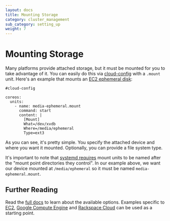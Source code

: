 ```yaml
---
layout: docs
title: Mounting Storage
category: cluster_management
sub_category: setting_up
weight: 7
---
```


# Mounting Storage

Many platforms provide attached storage, but it must be mounted for you to take advantage of it. You can easily do this via [cloud-config]({{site.url}}/docs/cluster-management/setup/cloudinit-cloud-config) with a `.mount` unit. Here's an example that mounts an [EC2 ephemeral disk]({{site.url}}/docs/running-coreos/cloud-providers/ec2/#instance-storage):

```
#cloud-config

coreos:
  units:
    - name: media-ephemeral.mount
      command: start
      content: |
        [Mount]
        What=/dev/xvdb
        Where=/media/ephemeral
        Type=ext3
```

As you can see, it's pretty simple. You specify the attached device and where you want it mounted. Optionally, you can provide a file system type.

It's important to note that [systemd requires](http://www.freedesktop.org/software/systemd/man/systemd.mount.html) mount units to be named after the "mount point directories they control". In our example above, we want our device mounted at `/media/ephemeral` so it must be named `media-ephemeral.mount`.

## Further Reading

Read the [full docs](http://www.freedesktop.org/software/systemd/man/systemd.mount.html) to learn about the available options. Examples specific to [EC2](http://{{site.url}}/docs/running-coreos/cloud-providers/ec2/#instance-storage), [Google Compute Engine](http://{{site.url}}/docs/running-coreos/cloud-providers/google-compute-engine/#additional-storage) and [Rackspace Cloud](http://{{site.url}}/docs/running-coreos/cloud-providers/rackspace/#mount-data-disk) can be used as a starting point.